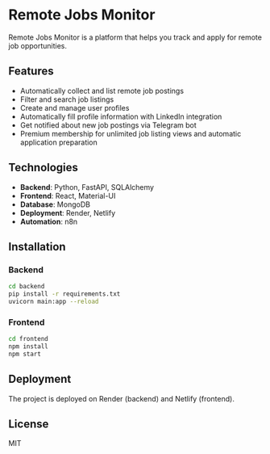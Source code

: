 # Remote Jobs Monitor

Remote Jobs Monitor is a platform that helps you track and apply for remote job opportunities.

## Features

- Automatically collect and list remote job postings
- Filter and search job listings
- Create and manage user profiles
- Automatically fill profile information with LinkedIn integration
- Get notified about new job postings via Telegram bot
- Premium membership for unlimited job listing views and automatic application preparation

## Technologies

- **Backend**: Python, FastAPI, SQLAlchemy
- **Frontend**: React, Material-UI
- **Database**: MongoDB
- **Deployment**: Render, Netlify
- **Automation**: n8n

## Installation

### Backend

```bash
cd backend
pip install -r requirements.txt
uvicorn main:app --reload
```

### Frontend

```bash
cd frontend
npm install
npm start
```

## Deployment

The project is deployed on Render (backend) and Netlify (frontend).

## License

MIT

